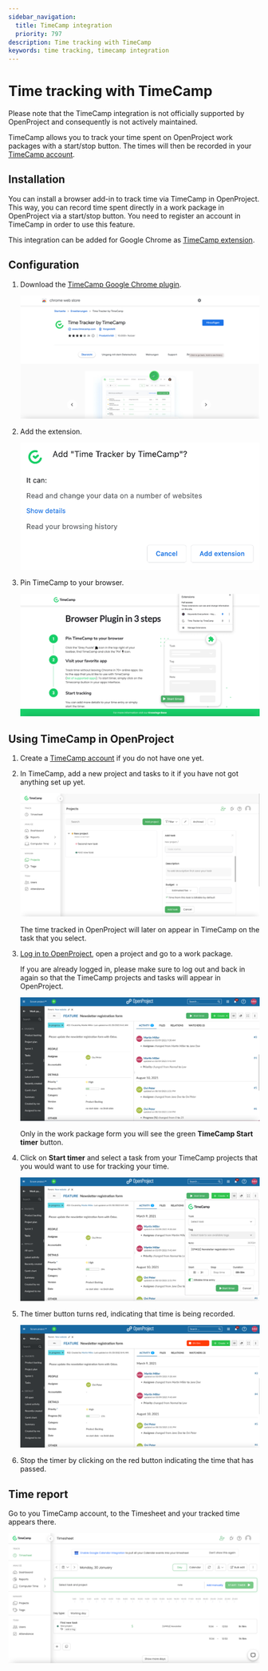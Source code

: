 ```yaml
---
sidebar_navigation:
  title: TimeCamp integration
  priority: 797
description: Time tracking with TimeCamp
keywords: time tracking, timecamp integration
---
```


# Time tracking with TimeCamp

Please note that the TimeCamp integration is not officially supported by OpenProject and consequently is not actively maintained.

TimeCamp allows you to track your time spent on OpenProject work packages with a start/stop button. The times will then be recorded in your [TimeCamp account](https://app.timecamp.com/auth/login).

## Installation

You can install a browser add-in to track time via TimeCamp in OpenProject. This way, you can record time spent directly in a work package in OpenProject via a start/stop button. You need to register an account in TimeCamp in order to use this feature.

This integration can be added for Google Chrome as [TimeCamp extension](https://chrome.google.com/webstore/detail/time-tracker-by-timecamp/ohbkdjmhoegleofcohdjagmcnkimfdaa).

## Configuration

1. Download the [TimeCamp Google Chrome plugin](https://chrome.google.com/webstore/detail/time-tracker-by-timecamp/ohbkdjmhoegleofcohdjagmcnkimfdaa).

   ![TimeCamp extension in Google Chrome shop](download-timecamp-extension.png)

2. Add the extension.

   ![pop up to allow to add extension](add_extension.png)

3. Pin TimeCamp to your browser.

   ![TimeCamp instructions how to pin the extension to the browser](pin-to-browser-full.png)

## Using TimeCamp in OpenProject

1. Create a [TimeCamp account](https://app.timecamp.com/auth/login) if you do not have one yet.

2. In TimeCamp, add a new project and tasks to it if you have not got anything set up yet.

   ![TimeCamp account with a new project which shows 2 tasks](project-with-2-tasks.png)

   The time tracked in OpenProject will later on appear in TimeCamp on the task that you select.

3. [Log in to OpenProject](https://www.openproject.org/signin/), open a project and go to a work package.

   If you are already logged in, please make sure to log out and back in again so that the TimeCamp projects and tasks will appear in OpenProject.

   ![OpenProject work package detail view with green start button to start timer](work-package-start-timer.png)

   Only in the work package form you will see the green **TimeCamp Start timer** button.

4. Click on **Start timer** and select a task from your TimeCamp projects that you would want to use for tracking your time.

   ![OpenProject work package detail view with drop down from start timer to select TimeCamp project and task](Start-time-in-OP.png)

5. The timer button turns red, indicating that time is being recorded.

   ![OpenProject work package detail view with red timer button recording the time](stop-time-in-OP.png)

6. Stop the timer by clicking on the red button indicating the time that has passed.

## Time report

Go to you TimeCamp account, to the Timesheet and your tracked time appears there.

![TimeCamp Timesheet](Time-appears-in-TC.png)
